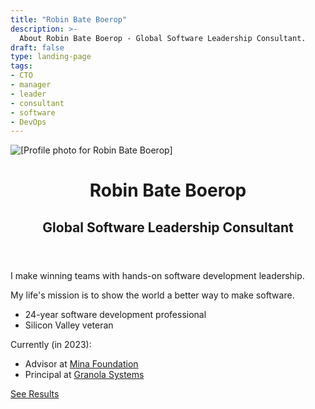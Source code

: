```yaml
---
title: "Robin Bate Boerop"
description: >-
  About Robin Bate Boerop - Global Software Leadership Consultant.
draft: false
type: landing-page
tags:
- CTO
- manager
- leader
- consultant
- software
- DevOps
---
```


<div
 id="main-flex-container"
 class="flex-l pa3 mw8 center"
 ><div
   id="image-container"
   class="w-50-l flex justify-center justify-end-l mr3-l"
   ><img
     id="image-robinbb-profile"
     alt="[Profile photo for Robin Bate Boerop]"
     class="dtc br2"
     style="max-height: 600px;"
     src="/images/robinbb-profile-photo-bw.jpeg"
     >
  </div>
  <div
   id="text-container"
   class="w-50-l mw7 pb2"
   ><header
     id="about-header"
     class="bt mt3 mt0-l"
     ><h1
       id="about-title"
       class="f1 lh-title mt0 mb1"
       >Robin Bate Boerop</h1>
      <h2>Global Software Leadership Consultant</h2>
    </header>
    <div
     id="default-single-content-wrapper"
     class="nested-copy-line-height lh-copy merriweather mid-gray f4 nested-links nested-img"
     >

I make winning teams with hands-on software development leadership.

My life's mission is to show the world a better way to make software.

- 24-year software development professional
- Silicon Valley veteran

Currently (in 2023):

- Advisor at <a href="https://www.minafoundation.com" target="_blank">Mina Foundation</a>
- Principal at <a href="https://granola.team" target="_blank">Granola Systems</a> 

<a href="/results/" class="button f3 ph3 pv1 br3 b">See Results</a>

</div>
</div>
</div>
